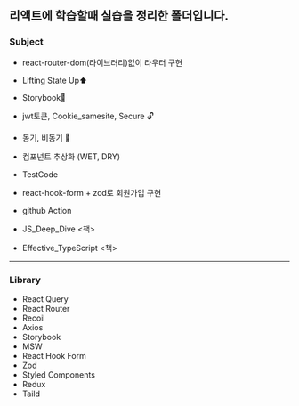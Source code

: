 ## **리액트에 학습할때 실습을 정리한 폴더입니다.**

### Subject

- react-router-dom(라이브러리)없이 라우터 구현

- Lifting State Up⬆

- Storybook📕

- jwt토큰, Cookie_samesite, Secure 🔓

- 동기, 비동기 🔀

- 컴포넌트 추상화 (WET, DRY)

- TestCode

- react-hook-form + zod로 회원가입 구현

- github Action

- JS_Deep_Dive <책>

- Effective_TypeScript <책>

---

### Library

- React Query
- React Router
- Recoil
- Axios
- Storybook
- MSW
- React Hook Form
- Zod
- Styled Components
- Redux
- Taild
